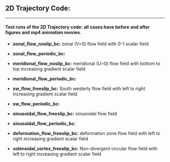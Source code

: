 ## 2D Trajectory Code:
---

#### Test runs of the 2D Trajectory code: all cases have before and after figures and mp4 animation movies.

* **zonal_flow_noslip_bc:** zonal (V=0) flow field with 0-1 scalar field

* **zonal_flow_periodic_bc:**

* **meridional_flow_noslip_bc:** meridional (U=0) flow field with bottom to top increasing gradient scalar field

* **meridional_flow_periodic_bc:**

* **sw_flow_freeslip_bc:** South westerly flow field with left to right increasing gradient scalar field

* **sw_flow_periodic_bc:**

* **sinusoidal_flow_freeslip_bc:** sinusoidal flow field

* **sinusoidal_flow_periodic_bc:**

* **deformation_flow_freeslip_bc:** deformation zone flow field with left to right increasing gradient scalar field

* **solenoidal_vortex_freeslip_bc:** Non-divergent circular flow field with left to right increasing gradient scalar field
